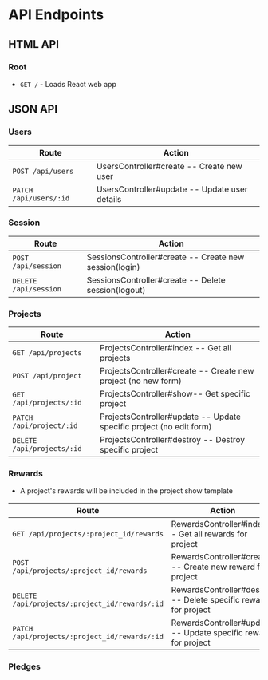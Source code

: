 # API Endpoints

## HTML API

### Root
- `GET /` - Loads React web app

## JSON API

### Users
| Route                  | Action                                        |
|------------------------|-----------------------------------------------|
| `POST /api/users`      | UsersController#create -- Create new user     |
| `PATCH /api/users/:id` | UsersController#update -- Update user details |

### Session
| Route                 | Action                                                 |
|-----------------------|--------------------------------------------------------|
| `POST /api/session`   | SessionsController#create -- Create new session(login) |
| `DELETE /api/session` | SessionsController#create -- Delete session(logout)    |

### Projects
| Route                      | Action                                                              |
|----------------------------|---------------------------------------------------------------------|
| `GET /api/projects`        | ProjectsController#index -- Get all projects                        |
| `POST /api/project`        | ProjectsController#create -- Create new project (no new form)       |
| `GET /api/projects/:id`    | ProjectsController#show-- Get specific project                      |
| `PATCH /api/project/:id`   | ProjectsController#update -- Update specific project (no edit form) |
| `DELETE /api/projects/:id` | ProjectsController#destroy -- Destroy specific project              |

### Rewards
  - A project's rewards will be included in the project show template

| Route                                          | Action                                                          |
|------------------------------------------------|-----------------------------------------------------------------|
| `GET /api/projects/:project_id/rewards`        | RewardsController#index -- Get all rewards for project          |
| `POST /api/projects/:project_id/rewards`       | RewardsController#create -- Create new reward for project       |
| `DELETE /api/projects/:project_id/rewards/:id` | RewardsController#destroy -- Delete specific reward for project |
| `PATCH /api/projects/:project_id/rewards/:id`  | RewardsController#update -- Update specific reward for project  |

### Pledges
